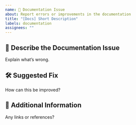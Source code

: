 ```yaml
---
name: 📖 Documentation Issue
about: Report errors or improvements in the documentation
title: "[Docs] Short Description"
labels: documentation
assignees: ""
---
```


## 📖 Describe the Documentation Issue

Explain what’s wrong.

## 🛠 Suggested Fix

How can this be improved?

## 📌 Additional Information

Any links or references?
